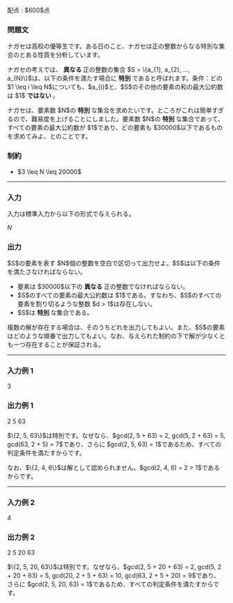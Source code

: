 
<div>

<span>

<span>

<p>
配点 : $600$点
</p>

<div>

<section>

### **問題文**

<p>
ナガセは高校の優等生です。ある日のこと、ナガセは正の整数からなる特別な集合のとある性質を分析しています。
</p>

<p>
ナガセの考えでは、
<strong>
異なる
</strong>
正の整数の集合 $S = \{a_{1}, a_{2}, ..., a_{N}\}$は、以下の条件を満たす場合に 
<strong>
特別
</strong>
であると呼ばれます。条件：どの $1 \leq i \leq N$についても、$a_{i}$と、$S$のその他の要素の和の最大公約数は $1$
<strong>
ではない
</strong>
。
</p>

<p>
ナガセは、要素数 $N$の 
<strong>
特別
</strong>
な集合を求めたいです。ところがこれは簡単すぎるので、難易度を上げることにしました。要素数 $N$の 
<strong>
特別
</strong>
な集合であって、すべての要素の最大公約数が $1$であり、どの要素も $30000$以下であるものを求めてみよ、とのことです。
</p>

</section>

</div>

<div>

<section>

### **制約**

<ul>

<li>
$3 \leq N \leq 20000$
</li>

</ul>

</section>

</div>

---

<div>

<div>

<section>

### **入力**

<p>
入力は標準入力から以下の形式で与えられる。
</p>

<div>

$N$
</div>

</section>

</div>

<div>

<section>

### **出力**

<p>
$S$の要素を表す $N$個の整数を空白で区切って出力せよ。$S$は以下の条件を満たさなければならない。
</p>

<ul>

<li>
要素は $30000$以下の 
<strong>
異なる
</strong>
正の整数でなければならない。
</li>

<li>
$S$のすべての要素の最大公約数は $1$である。すなわち、$S$のすべての要素を割り切るような整数 $d > 1$は存在しない。
</li>

<li>
$S$は 
<strong>
特別
</strong>
な集合である。
</li>

</ul>

<p>
複数の解が存在する場合は、そのうちどれを出力してもよい。また、$S$の要素はどのような順番で出力してもよい。なお、与えられた制約の下で解が少なくとも一つ存在することが保証される。
</p>

</section>

</div>

</div>

---

<div>

<section>

### **入力例 1**

<div>

3

</div>

</section>

</div>

<div>

<section>

### **出力例 1**

<div>

2 5 63

</div>

<p>
$\{2, 5, 63\}$は特別です。なぜなら、$gcd(2, 5 + 63) = 2, gcd(5, 2 + 63) = 5, gcd(63, 2 + 5) = 7$であり、さらに $gcd(2, 5, 63) = 1$であるため、すべての判定条件を満たすからです。
</p>

<p>
なお、$\{2, 4, 6\}$は解として認められません。$gcd(2, 4, 6) = 2 > 1$であるからです。
</p>

</section>

</div>

---

<div>

<section>

### **入力例 2**

<div>

4

</div>

</section>

</div>

<div>

<section>

### **出力例 2**

<div>

2 5 20 63

</div>

<p>
$\{2, 5, 20, 63\}$は特別です。なぜなら、$gcd(2, 5 + 20 + 63) = 2, gcd(5, 2 + 20 + 63) = 5, gcd(20, 2 + 5 + 63) = 10, gcd(63, 2 + 5 + 20) = 9$であり、さらに $gcd(2, 5, 20, 63) = 1$であるため、すべての判定条件を満たすからです。
</p>

</section>

</div>

</span>

</span>

</div>
